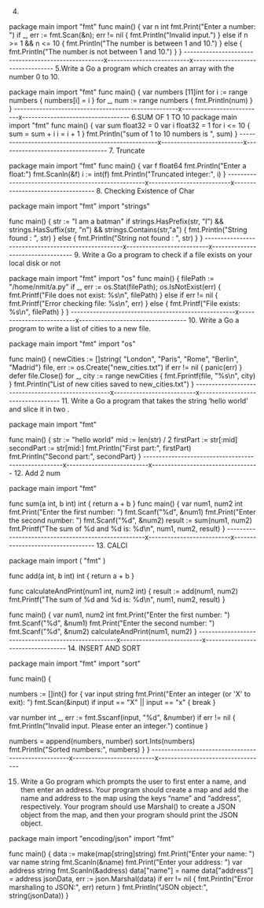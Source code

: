 4. 
package main
import "fmt"
func main() {
	var n int
	fmt.Print("Enter a number: ")
	if _, err := fmt.Scan(&n); err != nil {
		fmt.Println("Invalid input.")
	} else if n >= 1 && n <= 10 {
		fmt.Println("The number is between 1 and 10.")
	} else {
		fmt.Println("The number is not between 1 and 10.")
	}
}
----------------------------------------------------x--------------------------x----------------------------------
5.Write a Go a program which creates an array with the number 0 to 10. 

package main
import "fmt"
func main() {
	var numbers [11]int
	for i := range numbers {
		numbers[i] = i
	}
	for _, num := range numbers {
		fmt.Println(num)
	}
}
----------------------------------------------------x--------------------------x----------------------------------
6.SUM OF 1 TO 10
package main
import "fmt"
func main() {
 var sum float32 = 0
 var i float32 = 1
 for i <= 10 {
 sum = sum + i
 i = i + 1
 }
 fmt.Println("sum of 1 to 10 numbers is ", sum)
} 
----------------------------------------------------x--------------------------x----------------------------------
7. Truncate

package main
import "fmt"
func main() {
 var f float64
 fmt.Println("Enter a float:")
 fmt.Scanln(&f)
 i := int(f)
 fmt.Println("Truncated integer:", i)
} 
----------------------------------------------------x--------------------------x----------------------------------
8. Checking Existence of Char

package main
import "fmt"
import "strings"

func main() {
 str := "I am a batman"
 if strings.HasPrefix(str, "I") && strings.HasSuffix(str, "n") && strings.Contains(str,"a") {
 fmt.Println("String found : ", str)
 } else {
 fmt.Println("String not found : ", str)
 }
} 
----------------------------------------------------x--------------------------x----------------------------------
9. Write a Go a program to check if a file exists on your local disk or not

package main
import "fmt"
import "os"
func main() {
 filePath := "/home/nmit/a.py"
 if _, err := os.Stat(filePath); os.IsNotExist(err) {
 fmt.Printf("File does not exist: %s\n", filePath)
 } else if err != nil {
 fmt.Printf("Error checking file: %s\n", err)
 } else {
 fmt.Printf("File exists: %s\n", filePath)
 }
}
----------------------------------------------------x--------------------------x----------------------------------
10. Write a Go a program to write a list of cities to a new file. 

package main
import "fmt"
import "os"

func main() {
 newCities := []string{ "London", "Paris", "Rome", "Berlin", "Madrid"}
 file, err := os.Create("new_cities.txt")
 if err != nil {
 panic(err)
 }
 defer file.Close()
 for _, city := range newCities {
 fmt.Fprintf(file, "%s\n", city)
 }
 fmt.Println("List of new cities saved to new_cities.txt")
}
---------------------------------------------------x--------------------------x----------------------------------
11. Write a Go a program that takes the string ‘hello world’ and slice it in two .

package main
import "fmt"

func main() {
 str := "hello world"
 mid := len(str) / 2
 firstPart := str[:mid]
 secondPart := str[mid:]
 fmt.Println("First part:", firstPart)
 fmt.Println("Second part:", secondPart)
} 
----------------------------------------------------x--------------------------x----------------------------------
12. Add 2 num

package main
import "fmt"

func sum(a int, b int) int {
 return a + b
}
func main() {
 var num1, num2 int
 fmt.Print("Enter the first number: ")
 fmt.Scanf("%d", &num1)
 fmt.Print("Enter the second number: ")
 fmt.Scanf("%d", &num2)
 result := sum(num1, num2)
 fmt.Printf("The sum of %d and %d is: %d\n", num1, num2, result)
} 
----------------------------------------------------x--------------------------x----------------------------------
13. CALCI

package main
import (
 "fmt"
)

func add(a int, b int) int {
 return a + b
}

func calculateAndPrint(num1 int, num2 int) {
 result := add(num1, num2)
 fmt.Printf("The sum of %d and %d is: %d\n", num1, num2, result)
}

func main() {
 var num1, num2 int
 fmt.Print("Enter the first number: ")
 fmt.Scanf("%d", &num1)
 fmt.Print("Enter the second number: ")
 fmt.Scanf("%d", &num2)
 calculateAndPrint(num1, num2)
} 
----------------------------------------------------x--------------------------x----------------------------------
14. INSERT AND SORT

package main
import "fmt"
import "sort"

func main() {

 numbers := []int{}
 for {
 var input string
 fmt.Print("Enter an integer (or 'X' to exit): ")
 fmt.Scan(&input)
 if input == "X" || input == "x" {
 break
 }

 var number int
 _, err := fmt.Sscanf(input, "%d", &number)
 if err != nil {
 fmt.Println("Invalid input. Please enter an integer.")
 continue
 }

 numbers = append(numbers, number)
 sort.Ints(numbers)
 fmt.Println("Sorted numbers:", numbers)
 }
}
----------------------------------------------------x--------------------------x----------------------------------

15. Write a Go program which prompts the user to first enter a name, and then enter an
address. Your program should create a map and add the name and address to the map
using the keys “name” and “address”, respectively. Your program should use Marshal()
to create a JSON object from the map, and then your program should print the JSON
object. 

package main
import "encoding/json"
import "fmt"

func main() {
 data := make(map[string]string)
 fmt.Print("Enter your name: ")
 var name string
 fmt.Scanln(&name)
 fmt.Print("Enter your address: ")
 var address string
 fmt.Scanln(&address)
 data["name"] = name
 data["address"] = address
 jsonData, err := json.Marshal(data)
 if err != nil {
 fmt.Println("Error marshaling to JSON:", err)
 return
 }
 fmt.Println("JSON object:", string(jsonData))
} 
